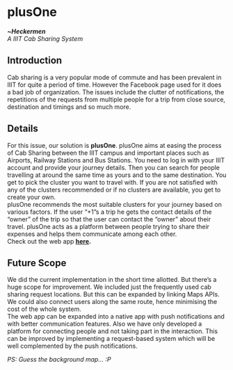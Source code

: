 # plusOne

**~*Heckermen***  
*A IIIT Cab Sharing System*

## Introduction

Cab sharing is a very popular mode of commute and has been prevalent in IIIT for quite a period of time. However the Facebook page used for it does a bad job of organization. The issues include the clutter of notifications, the repetitions of the requests from multiple people for a trip from close source, destination and timings and so much more.

## Details

For this issue, our solution is **plusOne**. plusOne aims at easing the process of Cab Sharing between the IIIT campus and important places such as Airports, Railway Stations and Bus Stations. You need to log in with your IIIT account and provide your journey details. Then you can search for people travelling at around the same time as yours and to the same destination. You get to pick the cluster you want to travel with. If you are not satisfied with any of the clusters recommended or if no clusters are available, you get to create your own.  
plusOne recommends the most suitable clusters for your journey based on various factors. If the user “+1”s a trip he gets the contact details of the “owner” of the trip so that the user can contact the “owner” about their travel. plusOne acts as a platform between people trying to share their expenses and helps them communicate among each other.  
Check out the web app **[here](https://heckermen-plus-one.herokuapp.com/).**

## Future Scope

We did the current implementation in the short time allotted. But there’s a huge scope for improvement. We included just the frequently used cab sharing request locations. But this can be expanded by linking Maps APIs. We could also connect users along the same route, hence minimising the cost of the whole system.  
The web app can be expanded into a native app with push notifications and with better communication features. Also we have only developed a platform for connecting people and not taking part in the interaction. This can be improved by implementing a request-based system which will be well complemented by the push notifications.  
  
*PS: Guess the background map...  :P*
